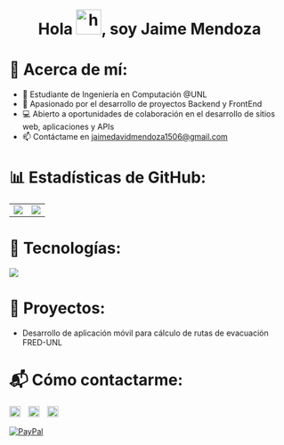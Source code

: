 <h1 align="center">Hola <img width="45" src="https://em-content.zobj.net/source/microsoft-teams/363/waving-hand_1f44b.png" alt="hand" />, soy Jaime Mendoza</h1>

# 🚀 Acerca de mí:
- 🌱 Estudiante de Ingeniería en Computación @UNL  
- 👀 Apasionado por el desarrollo de proyectos Backend y FrontEnd 
- 💻 Abierto a oportunidades de colaboración en el desarrollo de sitios web, aplicaciones y APIs  
- 📫 Contáctame en [jaimedavidmendoza1506@gmail.com](mailto:jaimedavidmendoza1506@gmail.com)  

# 📊 Estadísticas de GitHub:

<table>
        <tr>
                <td><img src="https://github-readme-stats.vercel.app/api?username=jaimem06&theme=react&hide_border=true&include_all_commits=false&count_private=false" /></td>
                <td><img src="https://github-readme-stats.vercel.app/api/top-langs/?username=jaimem06&theme=react&hide_border=true&include_all_commits=false&count_private=false&layout=compact" /></td>
        </tr>
</table>

# 🚀 Tecnologías:
<p>
    <a href="https://skillicons.dev">
        <img src="https://skillicons.dev/icons?i=html,css,javascript,java,python,nodejs,express,react,d3,npm,mongodb,mysql" />
    </a>
</p>

# 🎉 Proyectos:
- Desarrollo de aplicación móvil para cálculo de rutas de evacuación FRED-UNL

# 📬 Cómo contactarme:
<p>
    <a href="mailto:jaimedavidmendoza1506@gmail.com" style="text-decoration: none;">
        <img src="https://skillicons.dev/icons?i=gmail" alt="Gmail" width="20" style="margin-right: 10px;">
    </a>
        <a href="https://instagram.com/jaimedavid.16" style="text-decoration: none;">
        <img src="https://skillicons.dev/icons?i=instagram" alt="Instagram" width="20" style="margin-right: 10px;">
    </a>
    <a href="https://twitter.com/jdmo_06" style="text-decoration: none;">
        <img src="https://skillicons.dev/icons?i=twitter" alt="Twitter" width="20" style="margin-right: 10px;">
    </a>
</p>

<a href="https://www.paypal.me/j4imem">
        <img src="https://img.shields.io/badge/PayPal-00457C?style=for-the-badge&logo=paypal&logoColor=white" alt="PayPal">
    </a>